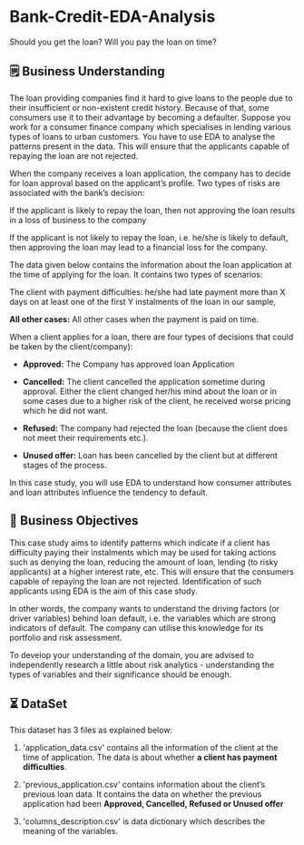 # Bank-Credit-EDA-Analysis

Should you get the loan? Will you pay the loan on time?

## 🗒️ **Business Understanding**


The loan providing companies find it hard to give loans to the people due to their insufficient or non-existent credit history. Because of that, some consumers use it to their advantage by becoming a defaulter. Suppose you work for a consumer finance company which specialises in lending various types of loans to urban customers. You have to use EDA to analyse the patterns present in the data. This will ensure that the applicants capable of repaying the loan are not rejected.

When the company receives a loan application, the company has to decide for loan approval based on the applicant’s profile. Two types of risks are associated with the bank’s decision:

If the applicant is likely to repay the loan, then not approving the loan results in a loss of business to the company

If the applicant is not likely to repay the loan, i.e. he/she is likely to default, then approving the loan may lead to a financial loss for the company.

The data given below contains the information about the loan application at the time of applying for the loan. It contains two types of scenarios:

The client with payment difficulties: he/she had late payment more than X days on at least one of the first Y instalments of the loan in our sample,

**All other cases:** All other cases when the payment is paid on time.

When a client applies for a loan, there are four types of decisions that could be taken by the client/company):

 - **Approved:** The Company has approved loan Application

 - **Cancelled:** The client cancelled the application sometime during approval. Either the client changed her/his mind about the loan or in some cases due to a higher risk of the client, he received worse pricing which he did not want.

 - **Refused:** The company had rejected the loan (because the client does not meet their requirements etc.).

 - **Unused offer:** Loan has been cancelled by the client but at different stages of the process.

In this case study, you will use EDA to understand how consumer attributes and loan attributes influence the tendency to default.

## 🎯 **Business Objectives**


This case study aims to identify patterns which indicate if a client has difficulty paying their instalments which may be used for taking actions such as denying the loan, reducing the amount of loan, lending (to risky applicants) at a higher interest rate, etc. This will ensure that the consumers capable of repaying the loan are not rejected. Identification of such applicants using EDA is the aim of this case study.

In other words, the company wants to understand the driving factors (or driver variables) behind loan default, i.e. the variables which are strong indicators of default. The company can utilise this knowledge for its portfolio and risk assessment.

To develop your understanding of the domain, you are advised to independently research a little about risk analytics - understanding the types of variables and their significance should be enough.



## ⏳ DataSet 

This dataset has 3 files as explained below: 


1. 'application_data.csv'  contains all the information of the client at the time of application.
    The data is about whether **a client has payment difficulties**.

2. 'previous_application.csv' contains information about the client’s previous loan data. It contains the data on whether the previous application had been **Approved, Cancelled, Refused or Unused offer**

3. 'columns_description.csv' is data dictionary which describes the meaning of the variables.
